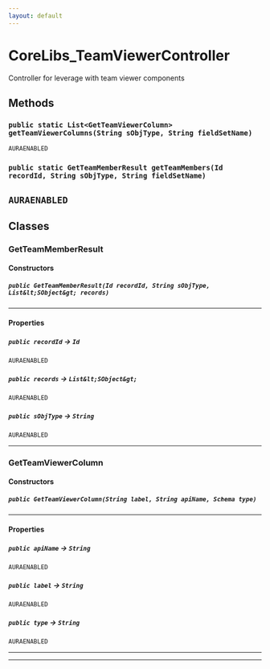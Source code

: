 ```yaml
---
layout: default
---
```

# CoreLibs_TeamViewerController

Controller for leverage with team viewer components

## Methods
### `public static List<GetTeamViewerColumn> getTeamViewerColumns(String sObjType, String fieldSetName)`

`AURAENABLED`
### `public static GetTeamMemberResult getTeamMembers(Id recordId, String sObjType, String fieldSetName)`

`AURAENABLED`
---
## Classes
### GetTeamMemberResult
#### Constructors
##### `public GetTeamMemberResult(Id recordId, String sObjType, List&lt;SObject&gt; records)`
---
#### Properties

##### `public recordId` → `Id`

`AURAENABLED` 

##### `public records` → `List&lt;SObject&gt;`

`AURAENABLED` 

##### `public sObjType` → `String`

`AURAENABLED` 

---

### GetTeamViewerColumn
#### Constructors
##### `public GetTeamViewerColumn(String label, String apiName, Schema type)`
---
#### Properties

##### `public apiName` → `String`

`AURAENABLED` 

##### `public label` → `String`

`AURAENABLED` 

##### `public type` → `String`

`AURAENABLED` 

---

---
